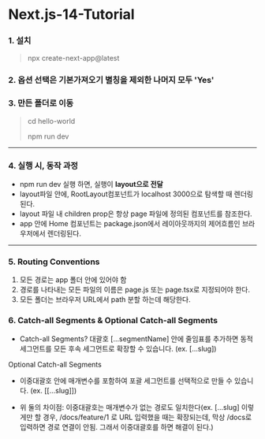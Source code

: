 # Next.js-14-Tutorial

### 1. 설치

> npx create-next-app@latest

### 2. 옵션 선택은 기본가져오기 별칭을 제외한 나머지 모두 'Yes'

### 3. 만든 폴더로 이동

> cd hello-world
>
> npm run dev

---

### 4. 실행 시, 동작 과정

- npm run dev 실행 하면, 실행이 <b>layout으로 전달</b>
- layout파일 안에, RootLayout컴포넌트가 localhost 3000으로 탐색할 때 렌더링된다.
- layout 파일 내 children prop은 항상 page 파일에 정의된 컴포넌트를 참조한다.
- app 안에 Home 컴포넌트는 package.json에서 레이아웃까지의 제어흐름인 브라우저에서 렌더링된다.

---

### 5. Routing Conventions

1. 모든 경로는 app 폴더 안에 있어야 함
2. 경로를 나타내는 모든 파일의 이름은 page.js 또는 page.tsx로 지정되어야 한다.
3. 모든 폴더는 브라우저 URL에서 path 분할 하는데 해당한다.

### 6. Catch-all Segments & Optional Catch-all Segments

- Catch-all Segments?
  대괄호 [...segmentName] 안에 줄임표를 추가하면 동적 세그먼트를 모든 후속 세그먼트로 확장할 수 있습니다. (ex. [...slug])

Optional Catch-all Segments

- 이중대괄호 안에 매개변수를 포함하여 포괄 세그먼트를 선택적으로 만들 수 있습니다. (ex. [[...slug]])

- 위 둘의 차이점: 이중대괄호는 매개변수가 없는 경로도 일치한다(ex. [...slug] 이렇게만 할 경우, /docs/feature/1 로 URL 입력했을 때는 확장되는데, 막상 /docs로 입력하면 경로 연결이 안됨. 그래서 이중대괄호를 하면 해결이 된다.)
